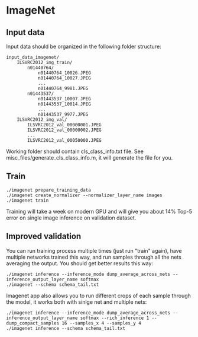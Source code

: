 ImageNet
========

Input data
----------

Input data should be organized in the following folder structure:

	input_data_imagenet/
		ILSVRC2012_img_train/
			n01440764/
				n01440764_10026.JPEG
				n01440764_10027.JPEG
				...
				n01440764_9981.JPEG
			n01443537/
				n01443537_10007.JPEG
				n01443537_10014.JPEG
				...
				n01443537_9977.JPEG
		ILSVRC2012_img_val/
			ILSVRC2012_val_00000001.JPEG
			ILSVRC2012_val_00000002.JPEG
			...
			ILSVRC2012_val_00050000.JPEG

Working folder should contain cls_class_info.txt file. See misc_files/generate_cls_class_info.m, it will generate the file for you.

Train
-----

	./imagenet prepare_training_data
	./imagenet create_normalizer --normalizer_layer_name images
	./imagenet train
	
Training will take a week on modern GPU and will give you about 14% Top-5 error on single image inference on validation dataset.

Improved validation
-------------------

You can run training process multiple times (just run "train" again), have multiple networks trained this way, and run samples through all the nets averaging the output. You should get better results this way:

	./imagenet inference --inference_mode dump_average_across_nets --inference_output_layer_name softmax
	./imagenet --schema schema_tail.txt

Imagenet app also allows you to run different crops of each sample through the model, it works both with sinlge net and multiple nets:

	./imagenet inference --inference_mode dump_average_across_nets --inference_output_layer_name softmax --rich_inference 1 --dump_compact_samples 16 --samples_x 4 --samples_y 4
	./imagenet inference --schema schema_tail.txt
